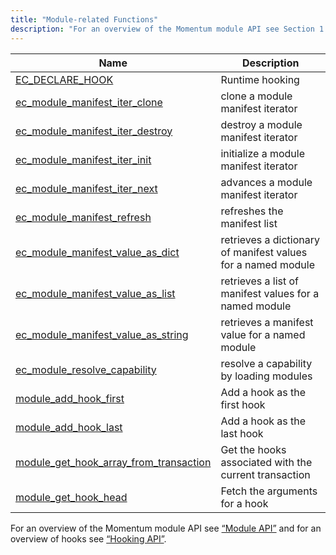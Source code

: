 ```yaml
---
title: "Module-related Functions"
description: "For an overview of the Momentum module API see Section 1 3 1 Module API and for an overview of hooks see Section 1 3 2 Hooking API..."
---
```


              
| Name                                                                                                                                        | Description                                                  |
|---------------------------------------------------------------------------------------------------------------------------------------------|--------------------------------------------------------------|
| [EC_DECLARE_HOOK](/momentum/3/3-api/apis-ec-declare-hook)                                               | Runtime hooking                                              |
| [ec_module_manifest_iter_clone](/momentum/3/3-api/apis-ec-module-manifest-iter-clone)                   | clone a module manifest iterator                             |
| [ec_module_manifest_iter_destroy](/momentum/3/3-api/apis-ec-module-manifest-iter-destroy)               | destroy a module manifest iterator                           |
| [ec_module_manifest_iter_init](/momentum/3/3-api/apis-ec-module-manifest-iter-init)                     | initialize a module manifest iterator                        |
| [ec_module_manifest_iter_next](/momentum/3/3-api/apis-ec-module-manifest-iter-next)                     | advances a module manifest iterator                          |
| [ec_module_manifest_refresh](/momentum/3/3-api/apis-ec-module-manifest-refresh)                         | refreshes the manifest list                                  |
| [ec_module_manifest_value_as_dict](/momentum/3/3-api/apis-ec-module-manifest-value-as-dict)             | retrieves a dictionary of manifest values for a named module |
| [ec_module_manifest_value_as_list](/momentum/3/3-api/apis-ec-module-manifest-value-as-list)             | retrieves a list of manifest values for a named module       |
| [ec_module_manifest_value_as_string](/momentum/3/3-api/apis-ec-module-manifest-value-as-string)         | retrieves a manifest value for a named module                |
| [ec_module_resolve_capability](/momentum/3/3-api/apis-ec-module-resolve-capability)                     | resolve a capability by loading modules                      |
| [module_add_hook_first](/momentum/3/3-api/apis-module-add-hook-first)                                   | Add a hook as the first hook                                 |
| [module_add_hook_last](/momentum/3/3-api/apis-module-add-hook-last)                                     | Add a hook as the last hook                                  |
| [module_get_hook_array_from_transaction](/momentum/3/3-api/apis-module-get-hook-array-from-transaction) | Get the hooks associated with the current transaction        |
| [module_get_hook_head](/momentum/3/3-api/apis-module-get-hook-head)                                     | Fetch the arguments for a hook                               |

For an overview of the Momentum module API see [“Module API”](/momentum/3/3-api/arch-primary-apis#arch.module) and for an overview of hooks see [“Hooking API”](/momentum/3/3-api/arch-primary-apis#arch.hooking).